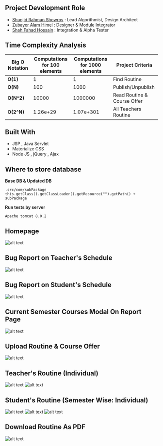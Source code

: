 ## Project Development Role
* [Shunjid Rahman Showrov](https://www.facebook.com/showrov.diu.swe) : Lead Algorithmist, Design Architect
* [Zubayer Alam Himel](https://www.facebook.com/zubayer.himel.5)     : Designer & Module Integrator
* [Shah Fahad Hossain](https://www.facebook.com/shahfahad.hossain)   : Integration & Alpha Tester

## Time Complexity Analysis

| Big O Notation | Computations for 100 elements | Computations for 1000 elements  | Project Criteria |
| -------------- | ----------------------------- | ------------------------------- | ---------------- |
| **O(1)**       | 1                             | 1                               | Find Routine     |
| **O(N)**       | 100                           | 1000                            | Publish/Unpublish |
| **O(N^2)**     | 10000                         | 1000000                         | Read Routine & Course Offer | 
| **O(2^N)**     | 1.26e+29                      | 1.07e+301                       | All Teachers Routine |


## Built With

* JSP , Java Servlet
* Materialize CSS
* Node JS , jQuery , Ajax

## Where to store database

**Base DB & Updated DB**
```
.src/com/subPackage
this.getClass().getClassLoader().getResource("").getPath() + subPackage
```

**Run tests by server**
```
Apache tomcat 8.0.2
```

## Homepage
![alt text](https://github.com/TeamTigers-IT/Routine-Explorer-and-Analytical-Intelligence/blob/master/RE/homepage.png)

## Bug Report on Teacher's Schedule
![alt text](https://github.com/TeamTigers-IT/Routine-Explorer-and-Analytical-Intelligence/blob/master/RE/BugTeacherAll.png)

## Bug Report on Student's Schedule
![alt text](https://github.com/TeamTigers-IT/Routine-Explorer-and-Analytical-Intelligence/blob/master/RE/BugStudentAll.png)

## Current Semester Courses Modal On Report Page
![alt text](https://github.com/TeamTigers-IT/Routine-Explorer-and-Analytical-Intelligence/blob/master/RE/Modal.PNG)

## Upload Routine & Course Offer
![alt text](https://github.com/TeamTigers-IT/Routine-Explorer-and-Analytical-Intelligence/blob/master/RE/UploadRoutine.PNG)

## Teacher's Routine (Individual)
![alt text](https://github.com/TeamTigers-IT/Routine-Explorer-and-Analytical-Intelligence/blob/master/RE/ChooseTeacher.PNG)
![alt text](https://github.com/TeamTigers-IT/Routine-Explorer-and-Analytical-Intelligence/blob/master/RE/RoutineTeacher.PNG)

## Student's Routine (Semester Wise: Individual)
![alt text](https://github.com/TeamTigers-IT/Routine-Explorer-and-Analytical-Intelligence/blob/master/RE/ChooseStudent.PNG)
![alt text](https://github.com/TeamTigers-IT/Routine-Explorer-and-Analytical-Intelligence/blob/master/RE/Subjects.PNG)
![alt text](https://github.com/TeamTigers-IT/Routine-Explorer-and-Analytical-Intelligence/blob/master/RE/StudentRoutine.PNG)

## Download Routine As PDF
![alt text](https://github.com/TeamTigers-IT/Routine-Explorer-and-Analytical-Intelligence/blob/master/RE/RoutineAsPDF.PNG)
